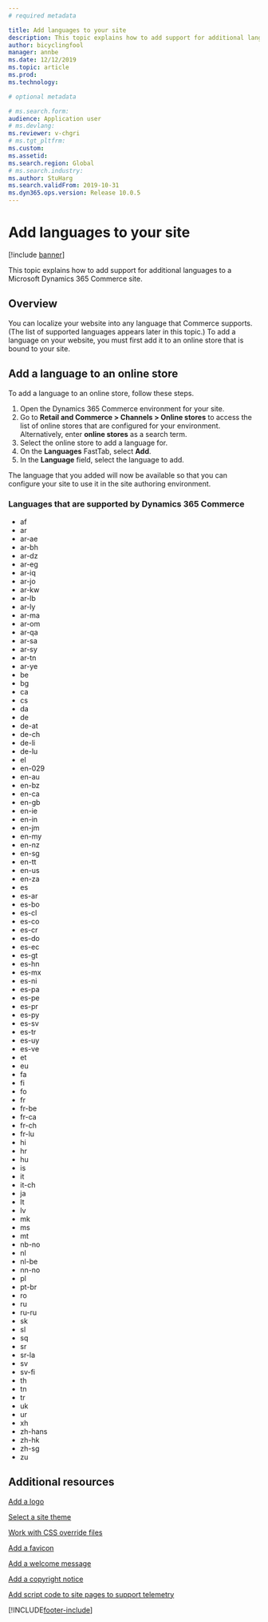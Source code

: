 ```yaml
---
# required metadata

title: Add languages to your site
description: This topic explains how to add support for additional languages to a Microsoft Dynamics 365 Commerce site.
author: bicyclingfool
manager: annbe
ms.date: 12/12/2019
ms.topic: article
ms.prod: 
ms.technology: 

# optional metadata

# ms.search.form: 
audience: Application user
# ms.devlang: 
ms.reviewer: v-chgri
# ms.tgt_pltfrm: 
ms.custom: 
ms.assetid: 
ms.search.region: Global
# ms.search.industry: 
ms.author: StuHarg
ms.search.validFrom: 2019-10-31
ms.dyn365.ops.version: Release 10.0.5
---
```

# Add languages to your site


[!include [banner](includes/banner.md)]

This topic explains how to add support for additional languages to a Microsoft Dynamics 365 Commerce site.

## Overview

You can localize your website into any language that Commerce supports. (The list of supported languages appears later in this topic.) To add a language on your website, you must first add it to an online store that is bound to your site.

## Add a language to an online store

To add a language to an online store, follow these steps.

1. Open the Dynamics 365 Commerce environment for your site.
1. Go to **Retail and Commerce \> Channels \> Online stores** to access the list of online stores that are configured for your environment. Alternatively, enter **online stores** as a search term.
1. Select the online store to add a language for.
1. On the **Languages** FastTab, select **Add**.
1. In the **Language** field, select the language to add.

The language that you added will now be available so that you can configure your site to use it in the site authoring environment.

### Languages that are supported by Dynamics 365 Commerce

- af
- ar
- ar-ae
- ar-bh
- ar-dz
- ar-eg
- ar-iq
- ar-jo
- ar-kw
- ar-lb
- ar-ly
- ar-ma
- ar-om
- ar-qa
- ar-sa
- ar-sy
- ar-tn
- ar-ye
- be
- bg
- ca
- cs
- da
- de
- de-at
- de-ch
- de-li
- de-lu
- el
- en-029
- en-au
- en-bz
- en-ca
- en-gb
- en-ie
- en-in
- en-jm
- en-my
- en-nz
- en-sg
- en-tt
- en-us
- en-za
- es
- es-ar
- es-bo
- es-cl
- es-co
- es-cr
- es-do
- es-ec
- es-gt
- es-hn
- es-mx
- es-ni
- es-pa
- es-pe
- es-pr
- es-py
- es-sv
- es-tr
- es-uy
- es-ve
- et
- eu
- fa
- fi
- fo
- fr
- fr-be
- fr-ca
- fr-ch
- fr-lu
- hi
- hr
- hu
- is
- it
- it-ch
- ja
- lt
- lv
- mk
- ms
- mt
- nb-no
- nl
- nl-be
- nn-no
- pl
- pt-br
- ro
- ru
- ru-ru
- sk
- sl
- sq
- sr
- sr-la
- sv
- sv-fi
- th
- tn
- tr
- uk
- ur
- xh
- zh-hans
- zh-hk
- zh-sg
- zu

## Additional resources

[Add a logo](add-logo.md)

[Select a site theme](select-site-theme.md)

[Work with CSS override files](css-override-files.md)

[Add a favicon](add-favicon.md)

[Add a welcome message](add-welcome-message.md)

[Add a copyright notice](add-copyright-notice.md)

[Add script code to site pages to support telemetry](add-telemetry.md)


[!INCLUDE[footer-include](../includes/footer-banner.md)]
